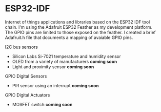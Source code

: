# ESP32-IDF
Internet of things applications and libraries based on the ESP32 IDF tool chain. I'm using the Adafruit ESP32 Feather as my development platform. The GPIO pins are limited to those exposed on the feather. I created a brief Adafruit.h file that documents a mapping of avaiable GPIO pins.

I2C bus sensors

- Silicon Labs Si-7021 temperature and humidity sensor
- OLED from a variety of manufacturers <b> coming soon</b>
- Light and proximity sensor <b>coming soon</b>

GPIO Digital Sensors

- PIR sensor using an interrupt <b>coming soon</b>

GPIO Digital Actuators

- MOSFET switch <b>coming soon</b>
